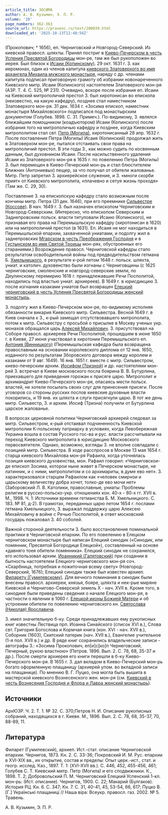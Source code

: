 ```yaml
---
article_title: ЗОСИМА
author: А. В. Кузьмин, Э. П. Р.
volume: '20'
page_numbers: 362-363
source_url: https://pravenc.ru/text/200039.html
downloaded_at: '2025-10-13T12:48:56Z'
---
```


(Прокопович; † 1656), еп. Черниговский и Новгород-Северский. Из киевской правосл. шляхты. Принял постриг в [Киево-Печерском в честь Успения Пресвятой Богородицы](<https://pravenc.ru/text/Киево-Печерском в честь Успения Пресвятой Богородицы.html>) мон-ре, там же был рукоположен во иерея. Был близок к [Исаии (Копинскому)](https://pravenc.ru/text/Исаия.html). 29 окт. 1631 г. З. как иеромонах, один из членов капитула [киевского Златоверхого во имя архангела Михаила мужского монастыря](<https://pravenc.ru/text/киевского Златоверхого во имя архангела Михаила мужского монастыря.html>), наряду с др. членами капитула подписал приговорную грамоту об избрании новонареченного Киевского митр. Исаии (Копинского) настоятелем Златоверхого мон-ря (АЗР. Т. 4. С. 525, № 231). Очевидно, вскоре после избрания еп. Исаии на Киевский митрополичий престол З. был хиротонисан во епископа (неизвестно, на какую кафедру), позднее стал наместником Златоверхого мон-ря. 31 дек. 1634 г. «Зосима епископ, наместник монастыря Михайловского» подписался под монастырским документом (Голубев. 1898. С. 31. Примеч.). По-видимому, З. являлся ближайшим помощником (коадъютором) Исаии (Копинского) после избрания того на митрополичью кафедру и позднее, когда Киевским митрополитом стал свт. [Петр (Могила)](<https://pravenc.ru/text/Петр (Могила).html>), хиротонисанный 28 апр. 1632 г. После поставления Петра (Могилы) Исаия (Копинский) продолжал жить в Златоверхом мон-ре, пытался отстаивать свои права на митрополичий престол. В эти годы З., как можно судить по косвенным данным, был духовником Исаии. После насильственного удаления Исаии из Златоверхого мон-ря в 1635 г. по повелению Петра (Могилы) З. был перемещен в Киево-Печерский мон-рь и стал блюстителем Ближних (Антониевых) пещер, за что получал от обители жалованье. Митр. Петр запретил З. архиерейское служение, и З. «многи скорби прият» от Киевского митрополита, «плачевно и сетуя жизнь проходя» (Там же. С. 29, 30).

Поставление З. на епископскую кафедру стало возможным после кончины митр. Петра (31 дек. 1646), при его преемнике [Сильвестре (Коссове)](<https://pravenc.ru/text/Сильвестре (Коссове).html>). В нач. 1649 г. З. был назначен епископом Черниговским и Новгород-Северским. (Интересно, что епископом Северским и Заднепровским польск. власти титуловали Исаию (Копинского), не признавая его права на Перемышльскую кафедру (хиротонисан в 1620) или на митрополичий престол (в 1631). Еп. Исаия не мог находиться в Перемышльской епархии, захваченной униатами, и подолгу жил в заднепровских [Мгарском в честь Преображения Господня](<https://pravenc.ru/text/Мгарском в честь Преображения Господня.html>) и в [Густынском во имя Святой Троицы](<https://pravenc.ru/text/Густынском во имя Святой Троицы.html>) мон-рях, обустроенных его стараниями.) Возрождение правосл. Черниговской кафедры стало результатом освободительной войны под предводительством гетмана Б. [Хмельницкого](https://pravenc.ru/text/Хмельницкий.html), в результате к-рой летом 1648 г. польск. шляхта, униат. и католич. духовенство были изгнаны с Черниговщины (с 1625 черниговские, смоленские и новгород-северские земли, по Деулинскому перемирию 1618 г. принадлежавшие Речи Посполитой, находились под властью униат. архиереев). В 1649 г. в юрисдикцию З. после изгнания казаками униатов был возвращен [Елецкий черниговский в честь Успения Пресвятой Богородицы женский монастырь](<https://pravenc.ru/text/Елецкий черниговский в честь Успения Пресвятой Богородицы женский монастырь.html>).

З. подолгу жил в Киево-Печерском мон-ре, по-видимому исполняя обязанности викария Киевского митр. Сильвестра. Весной 1649 г. в Киев сначала к З., к-рый замещал отсутствовавшего митрополита, потом к митр. Сильвестру с просьбой о присылке в Москву ученых укр. монахов обращался царь [Алексей Михайлович](<https://pravenc.ru/text/Алексей Михайлович.html>). З. присутствовал на Соборе правосл. архиереев Речи Посполитой, прошедшем в июне 1650 г. в Киеве, 27 июня участвовал в хиротонии Перемышльского еп. [Антония (Винницкого)](<https://pravenc.ru/text/Антония (Винницкого).html>) (Перемышльская кафедра была возвращена православным на основании королевского диплома от 12 янв. 1650, изданного по результатам Зборовского договора между королем и казаками от 9 авг. 1649). 16 янв. 1651 г. вместе с митр. Сильвестром, киево-печерским архим. [Иосифом (Тризной)](<https://pravenc.ru/text/Иосифом (Тризной).html>) и др. настоятелями мон-рей З. встречал в Киеве московского посла боярина В. В. Бутурлина, приехавшего для приведения горожан к присяге царю. Митрополит и архимандрит Киево-Печерского мон-ря, опасаясь мести польск. властей, не хотели посылать своих слуг для принесения присяги. После уговоров со стороны русских послов киевские духовные власти покорились, и 19 янв. их шляхта и слуги присягнули царю. В тот же день митр. Сильвестр, З. и архим. Иосиф (Тризна) получили от Бутурлина царское жалованье.

В вопросах церковной политики Черниговский архиерей следовал за митр. Сильвестром, к-рый отстаивал подчиненность Киевской митрополии К-польскому патриарху в условиях, когда Левобережная Украина вошла в состав Русского гос-ва и рус. власти рассчитывали на переход Киевского митрополита в юрисдикцию Московского первосвятителя. Однако, возможно, взгляды З. не вполне совпадали с позицией митр. Сильвестра. В ходе расспросов в Москве 13 мая 1654 г. старца киевского Михайлова мон-ря Рафаила, когда уточнялась позиция киевского духовенства, мон. Рафаил говорил: «Черниговскои-де епископ Зосима, которои ныне живет в Печерском монастыре, не латинник, и с ними, митрополитом и со архимариты, в думе ево нет». З. характеризовался старцем Рафаилом как «человек смирнои и царьскому величеству добра хочет, толко-де ево мочи нет» (Заборовский Л. В. Католики, православные, униаты: Проблемы религии в русско-польско-укр. отношениях кон. 40-х - 80-х гг. XVII в. М., 1998. Ч. 1: Источники времени гетманства Б. М. Хмельницкого. С. 183. № 81, д-2). В грамотах, переданных царю летом 1654 г. послами гетмана Хмельницкого, З. выражал поддержку царю Алексею Михайловичу в войне с Речью Посполитой, в ответ московский государь пожаловал З. 40 соболей.

Важной стороной деятельности З. было восстановление поминальной практики в Черниговской епархии. По его повелению в Елецком черниговском монастыре был написан Елецкий синодик («Синодик, или помянник, Пресвятой Богородице Елецкой»), составленный на основе «давняго тоея обители помянника». Елецкий синодик не сохранился, его использовал архим. [Иоанникий (Галятовский)](<https://pravenc.ru/text/Иоанникий (Галятовский).html>) при создании в бытность настоятелем Елецкого черниговского мон-ря соч. «Скарбница, потребная и пожиточная всему свету» (Новгород-Северский, 1676); Елецкий синодик также был известен архиеп. [Филарету (Гумилевскому)](<https://pravenc.ru/text/Филарету (Гумилевскому).html>). Для вечного поминания в синодик были внесены правосл. архиереи, князья, бояре, шляхта и нек-рые миряне Киевской и Чернигово-Северской земель X - нач. XVII в. Кроме того, в синодике были приведены сведения о начале Елецкого мон-ря, в частности о явлении в 1060 г. [Елецкой иконы Божией Матери](<https://pravenc.ru/text/Елецкой иконы Божией Матери.html>) и об устроении обители по повелению черниговского кн. [Святослава (Николая) Ярославича](<https://pravenc.ru/text/Святослав (Николай) Ярославич.html>).

З. имел значительную б-ку. Среди принадлежавших ему рукописных книг известны Лествица прп. Иоанна Синайского (список XVI в.), Слова свт. Григория Богослова и Кормчая книга (кон. XVI - нач. XVII в.), Соборник (1603), Скитский патерик (нач. XVII в.), Евангелие учительное (1-я пол. XVII в.) и др. В ряде книг сохранились владельческие записи - автографы З.: «Зосима Прокопович, еп[и]с[ко]п Чернеговский, Печерный, рукою властною» (Петров. 1896. Вып. 2. С. 78, 68, 35-37 и др.). После смерти архиерея его книги перешли в б-ку Киево-Печерского мон-ря. В 1655 г. З. дал вкладом в Киево-Печерский мон-рь богато оформленную плащаницу (архиерей упом. во вкладной записи на плащанице). По мнению В. Г. Пуцко, она могла быть вышита в мастерской киевского Вознесенского жен. мон-ря (см. [Киевский в честь Вознесения Господня и Флора и Лавра женский монастырь](<https://pravenc.ru/text/Киевский в честь Вознесения Господня и Флора и Лавра женский монастырь.html>)).

## Источники

АрхЮЗР. Ч. 2. Т. 1. № 32. С. 370;Петров Н. И. Описание рукописных собраний, находящихся в г. Киеве. М., 1896. Вып. 2. С. 78, 68, 35-37, 70, 88-89, 11.

## Литература

Филарет (Гумилевский), архиеп. Ист.-стат. описание Черниговской епархии. Чернигов, 1873. Кн. 2. С. 33-36; Покровский И. М. Рус. епархии в XVI-XIX вв., их открытие, состав и пределы: Опыт церк.-ист., стат. и геогр. исслед. Каз., 1897. Т. 1: (XVI-XVII вв.). С. 446, 452, 455-456, 461; Голубев С. Т. Киевский митр. Петр (Могила) и его сподвижники. К., 1898. Т. 2; Добровольский П. М. Черниговский Елецкий Успенский 1-кл. мон-рь: (Ист. описание). Чернигов, 1900. С. 22; Макарий (Булгаков). История РЦ. Кн. 6. С. 347; Кн. 7. С. 31, 40-41, 45, 53-54, 66, 617; Пуцко В. [Г.] Украïнськi плащаницi // Наша вiра: Всеукр. правосл. газ. 2002. № 5. Травень.

А. В. Кузьмин, Э. П. Р.
